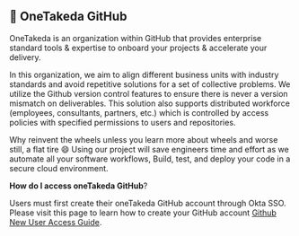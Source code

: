 ## 🔧 OneTakeda GitHub

OneTakeda is an organization within GitHub that provides enterprise standard tools & expertise to onboard your projects & accelerate your delivery.

In this organization, we aim to align different business units with industry standards and avoid repetitive solutions for a set of collective problems. We utilize the Github version control features to ensure there is never a version mismatch on deliverables. This solution also supports distributed workforce (employees, consultants, partners, etc.) which is controlled by access policies with specified permissions to users and repositories.

Why reinvent the wheels unless you learn more about wheels and worse still, a flat tire :smile:
Using our project will save engineers time and effort as we automate all your software workflows, Build, test, and deploy your code in a secure cloud environment.

**How do I access oneTakeda GitHub**?

Users must first create their oneTakeda GitHub account through Okta SSO. Please visit this page to learn how to create your GitHub account [Github New User Access Guide](https://mytakeda.sharepoint.com/:p:/r/sites/DevOps/_layouts/15/Doc.aspx?sourcedoc=%7B20F91A70-6FB5-48D8-BB79-9009C9F16CC8%7D&file=GitHub%20New%20User%20Access%20Guide.pptx&action=edit&mobileredirect=true).